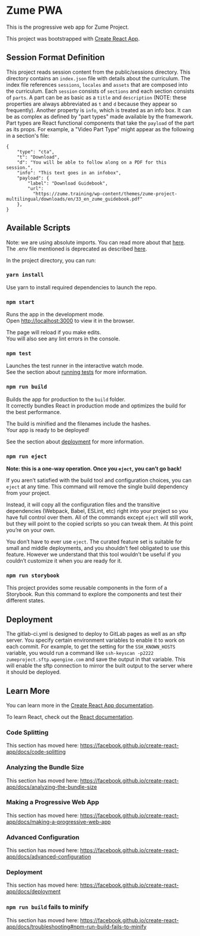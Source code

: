 # Zume PWA

This is the progressive web app for Zume Project.

This project was bootstrapped with [Create React App](https://github.com/facebook/create-react-app).

## Session Format Definition

This project reads session content from the public/sessions directory.
This directory contains an `index.json` file with details about the curriculum.
The index file references `sessions`, `locales` and `assets` that are composed into the curriculum.
Each `session` consists of `sections` and each section consists of `parts`.
A part can be as basic as a `title` and `description` (NOTE: these properties are always abbreviated as `t` and `d` because they appear so frequently). Another property is `info`, which is treated as an info box.
It can be as complex as defined by "part types" made available by the framework.
Part types are React functional components that take the `payload` of the part as its props.
For example, a "Video Part Type" might appear as the following in a section's file:

```
{
    "type": "cta",
    "t": "Download",
    "d": "You will be able to follow along on a PDF for this session.",
    "info": "This text goes in an infobox",
    "payload": {
        "label": "Download Guidebook",
        "url":
          "https://zume.training/wp-content/themes/zume-project-multilingual/downloads/en/33_en_zume_guidebook.pdf"
    },
}
```

## Available Scripts

Note: we are using absolute imports.
You can read more about that [here](https://medium.com/hackernoon/absolute-imports-with-create-react-app-4c6cfb66c35d). The .env file mentioned is deprecated as described [here](https://alligator.io/react/clean-import-statements-in-react/).

In the project directory, you can run:

### `yarn install`
Use yarn to install required dependencies to launch the repo.

### `npm start`

Runs the app in the development mode.<br>
Open [http://localhost:3000](http://localhost:3000) to view it in the browser.

The page will reload if you make edits.<br>
You will also see any lint errors in the console.

### `npm test`

Launches the test runner in the interactive watch mode.<br>
See the section about [running tests](https://facebook.github.io/create-react-app/docs/running-tests) for more information.

### `npm run build`

Builds the app for production to the `build` folder.<br>
It correctly bundles React in production mode and optimizes the build for the best performance.

The build is minified and the filenames include the hashes.<br>
Your app is ready to be deployed!

See the section about [deployment](https://facebook.github.io/create-react-app/docs/deployment) for more information.

### `npm run eject`

**Note: this is a one-way operation. Once you `eject`, you can’t go back!**

If you aren’t satisfied with the build tool and configuration choices, you can `eject` at any time. This command will remove the single build dependency from your project.

Instead, it will copy all the configuration files and the transitive dependencies (Webpack, Babel, ESLint, etc) right into your project so you have full control over them. All of the commands except `eject` will still work, but they will point to the copied scripts so you can tweak them. At this point you’re on your own.

You don’t have to ever use `eject`. The curated feature set is suitable for small and middle deployments, and you shouldn’t feel obligated to use this feature. However we understand that this tool wouldn’t be useful if you couldn’t customize it when you are ready for it.

### `npm run storybook`

This project provides some reusable components in the form of a Storybook. Run this command to explore the components and test their different states.

## Deployment

The gitlab-ci.yml is designed to deploy to GitLab pages as well as an sftp server.
You specify certain environment variables to enable it to work on each commit.
For example, to get the setting for the `SSH_KNOWN_HOSTS` variable, you would run a
command like `ssh-keyscan -p2222 zumeproject.sftp.wpengine.com` and save the output in that variable.
This will enable the sftp connection to mirror the built output to the server
where it should be deployed.

## Learn More

You can learn more in the [Create React App documentation](https://facebook.github.io/create-react-app/docs/getting-started).

To learn React, check out the [React documentation](https://reactjs.org/).

### Code Splitting

This section has moved here: https://facebook.github.io/create-react-app/docs/code-splitting

### Analyzing the Bundle Size

This section has moved here: https://facebook.github.io/create-react-app/docs/analyzing-the-bundle-size

### Making a Progressive Web App

This section has moved here: https://facebook.github.io/create-react-app/docs/making-a-progressive-web-app

### Advanced Configuration

This section has moved here: https://facebook.github.io/create-react-app/docs/advanced-configuration

### Deployment

This section has moved here: https://facebook.github.io/create-react-app/docs/deployment

### `npm run build` fails to minify

This section has moved here: https://facebook.github.io/create-react-app/docs/troubleshooting#npm-run-build-fails-to-minify
